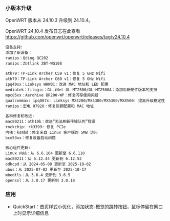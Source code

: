 ### 小版本升级
OpenWRT 版本从 24.10.3 升级到 24.10.4。

OpenWRT 24.10.4 发布日志在此查看 https://github.com/openwrt/openwrt/releases/tag/v24.10.4

```
设备支持:
添加了新设备：
ramips：Qding QC202
ramips：Zbtlink ZBT-WG108

ath79：TP-Link Archer C59 v1：修复 5 GHz Wifi
ath79：TP-Link Archer C60 v1：修复 5 GHz Wifi
ipq40xx：Linksys WHW01：改进 MAC 地址和 LED 配置
mediatek：filogic：GL.iNet GL-MT2500/GL-MT2500A：添加对新硬件版本的支持
mpc85xx：Aerohive BR200-WP：修复闪存使用问题
qualcommax: ipq807x: Linksys MX4200/MX4300/MX5300/MX8500: 提高升级稳定性
ramips：宏电 H7920：修复引脚配置和 MAC 地址

各种修复和改进:
mac80211：ath10k：改进“无法刷新传输队列”错误
rockchip: rk3399: 修复 PCIe
内核：ksmbd：修复来自 Linux 客户端的 SMB 访问
bcm53xx：修复设备启动问题

核心组件更新:
Linux 内核：从 6.6.104 更新至 6.6.110
mac80211：从 6.12.44 更新到 6.12.52
odhcpd：从 2024-05-08 更新至 2025-10-02
ubus：从 2025-07-02 更新至 2025-10-17
mbedtls：从 3.6.4 更新到 3.6.5
openssl：从 3.0.17 更新到 3.0.18
```

### 应用
* QuickStart：首页样式小优化，添加状态-概览的跳转按钮，鼠标停留在网口上时显示详细信息

